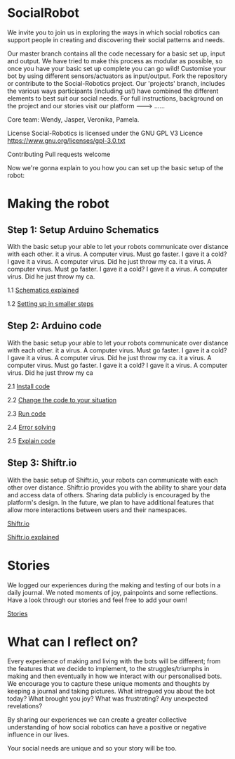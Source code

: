 # SocialRobot

We invite you to join us in exploring the ways in which social robotics can support people in creating and discovering their social patterns and needs.

Our master branch contains all the code necessary for a basic set up, input and output. We have tried to make this process as modular as possible, so once you have your basic set up complete you can go wild! Customise your bot by using different sensors/actuators as input/output.
Fork the repository or contribute to the Social-Robotics project.
Our 'projects' branch, includes the various ways participants (including us!) have combined the different elements to best suit our social needs.
For full instructions, background on the project and our stories visit our platform ---> ......

Core team: Wendy, Jasper, Veronika, Pamela.

License Social-Robotics is licensed under the GNU GPL V3 Licence https://www.gnu.org/licenses/gpl-3.0.txt


Contributing Pull requests welcome

Now we're gonna explain to you how you can set up the basic setup of the robot:

# Making the robot

## Step 1: Setup Arduino Schematics
With the basic setup your able to let your robots communicate over distance with each other. it a virus. A computer virus. Must go faster. I gave it a cold? I gave it a virus. A computer virus. Did he just throw my ca. it a virus. A computer virus. Must go faster. I gave it a cold? I gave it a virus. A computer virus. Did he just throw my ca.

1.1 [Schematics explained](https://github.com/PamelaAnne/SocialRobot/blob/master/SetupArduinoBoard.md)

1.2 [Setting up in smaller steps](https://github.com/PamelaAnne/SocialRobot/blob/master/MoreStepByStep.md)

## Step 2: Arduino code
With the basic setup your able to let your robots communicate over distance with each other. it a virus. A computer virus. Must go faster. I gave it a cold? I gave it a virus. A computer virus. Did he just throw my ca. it a virus. A computer virus. Must go faster. I gave it a cold? I gave it a virus. A computer virus. Did he just throw my ca

2.1 [Install code](https://github.com/PamelaAnne/SocialRobot/blob/master/InstallCode.md)

2.2 [Change the code to your situation](https://github.com/PamelaAnne/SocialRobot/blob/master/ChangeCode.md)

2.3 [Run code](https://github.com/PamelaAnne/SocialRobot/blob/master/RunCode.md)

2.4 [Error solving](https://github.com/PamelaAnne/SocialRobot/blob/master/ErrorSolving.md)

2.5 [Explain code](https://github.com/PamelaAnne/SocialRobot/blob/master/ExplainBasicCode.md)


## Step 3: Shiftr.io
With the basic setup of Shiftr.io, your robots can communicate with each other over distance. Shiftr.io provides you with the ability to share your data and access data of others. Sharing data publicly is encouraged by the platform's design. In the future, we plan to have additional features that allow more interactions between users and their namespaces.

[Shiftr.io](https://shiftr.io/)

[Shiftr.io explained](https://github.com/PamelaAnne/SocialRobot/blob/master/Shiftr.ioExplained.md)

# Stories
We logged our experiences during the  making and testing of our bots in a daily journal. We noted moments of joy, painpoints and some reflections. Have a look through our stories and feel free to add your own!

[Stories](https://medium.com/connectek)

# What can I reflect on?
Every experience of making and living with the bots will be different; from the features that we decide to implement, to the struggles/triumphs in making and then eventually in how we interact with our personalised bots. 
We encourage you to capture these unique moments and thoughts by keeping a journal and taking pictures. What intregued you about the bot today? What brought you joy? What was frustrating? Any unexpected revelations?

By sharing our experiences we can create a greater collective understanding of how social robotics can have a positive or negative influence in our lives. 

Your social needs are unique and so your story will be too.

